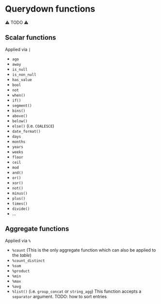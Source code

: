 # Querydown functions

⚠️ TODO ⚠️

## Scalar functions

Applied via `|`

- `ago`
- `away`
- `is_null`
- `is_non_null`
- `has_value`
- `bool`
- `not`
- `when()`
- `if()`
- `segment()`
- `bins()`
- `above()`
- `below()`
- `else()` (i.e. `COALESCE`)
- `date_format()`
- `days`
- `months`
- `years`
- `weeks`
- `floor`
- `ceil`
- `mod`
- `and()`
- `or()`
- `xor()`
- `not()`
- `minus()`
- `plus()`
- `times()`
- `divide()`
- ...

## Aggregate functions

Applied via `%`

- `%count` (This is the only aggregate function which can also be applied to the _table_)
- `%count_distinct`
- `%sum`
- `%product`
- `%min`
- `%max`
- `%avg`
- `%list()` (i.e. `group_concat` or `string_agg`) This function accepts a `separator` argument. TODO: how to sort entries
